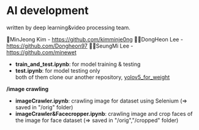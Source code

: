 # AI development
written by deep learning&video processing team.

🎅MinJeong Kim - https://github.com/kimminje0ng
👨‍💻DongHeon Lee - https://github.com/Dongheon97
🙎‍♀️SeungMi Lee - https://github.com/minewet

- **train_and_test.ipynb**: for model training & testing
- **test.ipynb**: for model testing only<br>
both of them clone our another repository, <a href="https://github.com/SiliconValleyInternship-Kim-Oh-E/yolov5_for_weight">yolov5_for_weight</a>

**/image crawling**
- **imageCrawler.ipynb**: crawling image for dataset using Selenium (=> saved in "/orig" folder)
- **imageCrawler&Facecropper.ipynb**: crawling image and crop faces of the image for face dataset (=> saved in "/orig","/cropped" folder)
